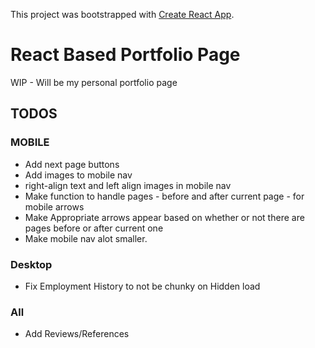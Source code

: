 This project was bootstrapped with [Create React App](https://github.com/facebookincubator/create-react-app).

# React Based Portfolio Page

WIP - Will be my personal portfolio page

## TODOS

### MOBILE
* Add next page buttons
* Add images to mobile nav
* right-align text and left align images in mobile nav
* Make function to handle pages - before and after current page - for mobile arrows
* Make Appropriate arrows appear based on whether or not there are pages before or after current one
* Make mobile nav alot smaller.

### Desktop
* Fix Employment History to not be chunky on Hidden load

### All
* Add Reviews/References
